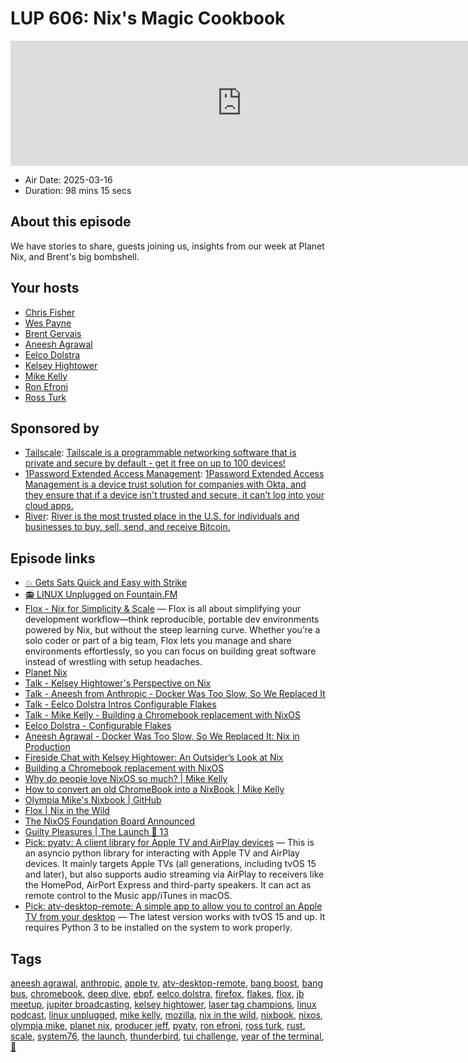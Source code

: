 # LUP 606: Nix's Magic Cookbook

<iframe src="https://player.fireside.fm/v2/RUkczH-V+SD1Fg-K4?theme=dark" width="740" height="200" frameborder="0" scrolling="no"></iframe>

* Air Date: 2025-03-16
* Duration: 98 mins 15 secs

## About this episode

We have stories to share, guests joining us, insights from our week at Planet Nix, and Brent's big bombshell.

## Your hosts
* [Chris Fisher](https://linuxunplugged.com/hosts/chrislas)
* [Wes Payne](https://linuxunplugged.com/hosts/wes)
* [Brent Gervais](https://linuxunplugged.com/hosts/brent)
* [Aneesh Agrawal](https://linuxunplugged.com/guests/aneesh-agrawal)
* [Eelco Dolstra](https://linuxunplugged.com/guests/eelco-dolstra)
* [Kelsey Hightower](https://linuxunplugged.com/guests/kelseyhightower)
* [Mike Kelly](https://linuxunplugged.com/guests/mike-kelly)
* [Ron Efroni](https://linuxunplugged.com/guests/ron-efroni)
* [Ross Turk](https://linuxunplugged.com/guests/ross-turk)

## Sponsored by

  * [Tailscale](http://tailscale.com/linuxunplugged): [Tailscale is a programmable networking software that is private and secure by default - get it free on up to 100 devices!](http://tailscale.com/linuxunplugged)
  * [1Password Extended Access Management](https://1password.com/unplugged): [1Password Extended Access Management is a device trust solution for companies with Okta, and they ensure that if a device isn't trusted and secure, it can't log into your cloud apps.](https://1password.com/unplugged)
  * [River](https://partner.river.com/jupiter): [River is the most trusted place in the U.S. for individuals and businesses to buy, sell, send, and receive Bitcoin.](https://partner.river.com/jupiter)



## Episode links

  * [💥 Gets Sats Quick and Easy with Strike](https://strike.me/ "💥 Gets Sats Quick and Easy with Strike")
  * [📻 LINUX Unplugged on Fountain.FM](https://www.fountain.fm/show/dWiuBeqpDSM86AwXRXov "📻 LINUX Unplugged  on Fountain.FM")
  * [Flox - Nix for Simplicity & Scale](https://flox.dev/ "Flox - Nix for Simplicity & Scale") — Flox is all about simplifying your development workflow—think reproducible, portable dev environments powered by Nix, but without the steep learning curve. Whether you’re a solo coder or part of a big team, Flox lets you manage and share environments effortlessly, so you can focus on building great software instead of wrestling with setup headaches.
  * [Planet Nix](https://planetnix.com/ "Planet Nix")
  * [Talk - Kelsey Hightower's Perspective on Nix](https://youtu.be/4-vYLc6zv6g?t=2429 "Talk - Kelsey Hightower's Perspective on Nix")
  * [Talk - Aneesh from Anthropic - Docker Was Too Slow, So We Replaced It](https://www.youtube.com/live/4-vYLc6zv6g?t=8851s "Talk - Aneesh from Anthropic - Docker Was Too Slow, So We Replaced It")
  * [Talk - Eelco Dolstra Intros Configurable Flakes](https://www.youtube.com/live/yhfDtRRTmY8?t=17979 "Talk - Eelco Dolstra Intros Configurable Flakes")
  * [Talk - Mike Kelly - Building a Chromebook replacement with NixOS](https://youtu.be/yhfDtRRTmY8?t=5643 "Talk - Mike Kelly - Building a Chromebook replacement with NixOS")
  * [Eelco Dolstra - Configurable Flakes](https://www.socallinuxexpo.org/scale/22x/presentations/configurable-flakes "Eelco Dolstra - Configurable Flakes")
  * [Aneesh Agrawal - Docker Was Too Slow, So We Replaced It: Nix in Production](https://www.socallinuxexpo.org/scale/22x/presentations/docker-was-too-slow-so-we-replaced-it-nix-production "Aneesh Agrawal - Docker Was Too Slow, So We Replaced It: Nix in Production")
  * [Fireside Chat with Kelsey Hightower: An Outsider’s Look at Nix](https://www.socallinuxexpo.org/scale/22x/presentations/fireside-chat-outsider%E2%80%99s-look-nix "Fireside Chat with Kelsey Hightower: An Outsider’s Look at Nix")
  * [Building a Chromebook replacement with NixOS](https://www.socallinuxexpo.org/scale/22x/presentations/building-chromebook-replacement-nixos "Building a Chromebook replacement with NixOS")
  * [Why do people love NixOS so much? | Mike Kelly](https://thegrayarea.tech/why-do-people-love-nixos-so-much-a60c363b2b94 "Why do people love NixOS so much? | Mike Kelly")
  * [How to convert an old ChromeBook into a NixBook | Mike Kelly](https://codemonkeymike.medium.com/how-to-convert-an-old-chromebook-into-a-nixbook-4e5d4b55c5ca "How to convert an old ChromeBook into a NixBook | Mike Kelly")
  * [Olympia Mike's Nixbook | GitHub](https://github.com/mkellyxp/nixbook "Olympia Mike's Nixbook | GitHub")
  * [Flox | Nix in the Wild](https://flox.dev/nixinthewild/ "Flox | Nix in the Wild")
  * [The NixOS Foundation Board Announced](https://nixos.org/blog/announcements/2025/foundation-board-2025/ "The NixOS Foundation Board Announced")
  * [Guilty Pleasures | The Launch 🚀 13](https://www.jupiterbroadcasting.com/show/the-launch/13/ "Guilty Pleasures | The Launch 🚀 13")
  * [Pick: pyatv: A client library for Apple TV and AirPlay devices](https://github.com/postlund/pyatv "Pick: pyatv: A client library for Apple TV and AirPlay devices") — This is an asyncio python library for interacting with Apple TV and AirPlay devices. It mainly targets Apple TVs (all generations, including tvOS 15 and later), but also supports audio streaming via AirPlay to receivers like the HomePod, AirPort Express and third-party speakers. It can act as remote control to the Music app/iTunes in macOS.
  * [Pick: atv-desktop-remote: A simple app to allow you to control an Apple TV from your desktop](https://github.com/bsharper/atv-desktop-remote "Pick: atv-desktop-remote: A simple app to allow you to control an Apple TV from your desktop") — The latest version works with tvOS 15 and up. It requires Python 3 to be installed on the system to work properly.



## Tags

[aneesh agrawal](https://linuxunplugged.com/tags/aneesh%20agrawal), [anthropic](https://linuxunplugged.com/tags/anthropic), [apple tv](https://linuxunplugged.com/tags/apple%20tv), [atv-desktop-remote](https://linuxunplugged.com/tags/atv-desktop-remote), [bang boost](https://linuxunplugged.com/tags/bang%20boost), [bang bus](https://linuxunplugged.com/tags/bang%20bus), [chromebook](https://linuxunplugged.com/tags/chromebook), [deep dive](https://linuxunplugged.com/tags/deep%20dive), [ebpf](https://linuxunplugged.com/tags/ebpf), [eelco dolstra](https://linuxunplugged.com/tags/eelco%20dolstra), [firefox](https://linuxunplugged.com/tags/firefox), [flakes](https://linuxunplugged.com/tags/flakes), [flox](https://linuxunplugged.com/tags/flox), [jb meetup](https://linuxunplugged.com/tags/jb%20meetup), [jupiter broadcasting](https://linuxunplugged.com/tags/jupiter%20broadcasting), [kelsey hightower](https://linuxunplugged.com/tags/kelsey%20hightower), [laser tag champions](https://linuxunplugged.com/tags/laser%20tag%20champions), [linux podcast](https://linuxunplugged.com/tags/linux%20podcast), [linux unplugged](https://linuxunplugged.com/tags/linux%20unplugged), [mike kelly](https://linuxunplugged.com/tags/mike%20kelly), [mozilla](https://linuxunplugged.com/tags/mozilla), [nix in the wild](https://linuxunplugged.com/tags/nix%20in%20the%20wild), [nixbook](https://linuxunplugged.com/tags/nixbook), [nixos](https://linuxunplugged.com/tags/nixos), [olympia mike](https://linuxunplugged.com/tags/olympia%20mike), [planet nix](https://linuxunplugged.com/tags/planet%20nix), [producer jeff](https://linuxunplugged.com/tags/producer%20jeff), [pyatv](https://linuxunplugged.com/tags/pyatv), [ron efroni](https://linuxunplugged.com/tags/ron%20efroni), [ross turk](https://linuxunplugged.com/tags/ross%20turk), [rust](https://linuxunplugged.com/tags/rust), [scale](https://linuxunplugged.com/tags/scale), [system76](https://linuxunplugged.com/tags/system76), [the launch](https://linuxunplugged.com/tags/the%20launch), [thunderbird](https://linuxunplugged.com/tags/thunderbird), [tui challenge](https://linuxunplugged.com/tags/tui%20challenge), [year of the terminal](https://linuxunplugged.com/tags/year%20of%20the%20terminal), [🚐](https://linuxunplugged.com/tags/%F0%9F%9A%90)